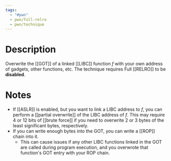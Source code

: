 ```yaml
---
tags:
  - "#pwn"
  - pwn/full-relro
  - pwn/technique
---
```

# Description
Overwrite the [[GOT]] of a linked [[LIBC]] function $f$ with your own address of gadgets, other functions, etc. The technique requires Full [[RELRO]] to be **disabled**.
# Notes
- If [[ASLR]] is enabled, but you want to link a LIBC address to $f$, you can perform a [[partial overwrite]] of the LIBC address of $f$. This may require $4$ or $12$ bits of [[brute force]] if you need to overwrite $2$ or $3$ bytes of the least significant bytes, respectively.
- If you can write enough bytes into the GOT, you can write a [[ROP]] chain into it.
	- This can cause issues if any other LIBC functions linked in the GOT are called during program execution, and you overwrote that function's GOT entry with your ROP chain.